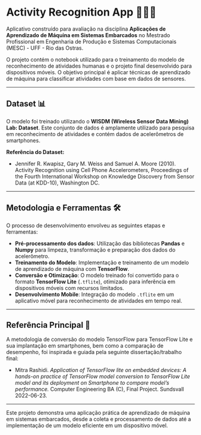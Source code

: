# Activity Recognition App 🚶‍♂️📱

Aplicativo construído para avaliação na disciplina **Aplicações de Aprendizado de Máquina em Sistemas Embarcados** no Mestrado Profissional em Engenharia de Produção e Sistemas Computacionais (MESC) - UFF - Rio das Ostras.

O projeto contém o notebook utilizado para o treinamento do modelo de reconhecimento de atividades humanas e o projeto final desenvolvido para dispositivos móveis. O objetivo principal é aplicar técnicas de aprendizado de máquina para classificar atividades com base em dados de sensores.

---
## Dataset 📊

O modelo foi treinado utilizando o **WISDM (Wireless Sensor Data Mining) Lab: Dataset**. Este conjunto de dados é amplamente utilizado para pesquisa em reconhecimento de atividades e contém dados de acelerômetros de smartphones.

**Referência do Dataset:**
* Jennifer R. Kwapisz, Gary M. Weiss and Samuel A. Moore (2010). Activity Recognition using Cell Phone Accelerometers, Proceedings of the Fourth International Workshop on Knowledge Discovery from Sensor Data (at KDD-10), Washington DC.

---
## Metodologia e Ferramentas 🛠️

O processo de desenvolvimento envolveu as seguintes etapas e ferramentas:

* **Pré-processamento dos dados**: Utilização das bibliotecas **Pandas** e **Numpy** para limpeza, transformação e preparação dos dados do acelerômetro.
* **Treinamento do Modelo**: Implementação e treinamento de um modelo de aprendizado de máquina com **TensorFlow**.
* **Conversão e Otimização**: O modelo treinado foi convertido para o formato **TensorFlow Lite** (`.tflite`), otimizado para inferência em dispositivos móveis com recursos limitados.
* **Desenvolvimento Mobile**: Integração do modelo `.tflite` em um aplicativo móvel para reconhecimento de atividades em tempo real.

---
## Referência Principal 📜

A metodologia de conversão do modelo TensorFlow para TensorFlow Lite e sua implantação em smartphones, bem como a comparação de desempenho, foi inspirada e guiada pela seguinte dissertação/trabalho final:

* Mitra Rashidi. *Application of TensorFlow lite on embedded devices: A hands-on practice of TensorFlow model conversion to TensorFlow Lite model and its deployment on Smartphone to compare model’s performance.* Computer Engineering BA (C), Final Project. Sundsvall 2022-06-23.

---

Este projeto demonstra uma aplicação prática de aprendizado de máquina em sistemas embarcados, desde a coleta e processamento de dados até a implementação de um modelo eficiente em um dispositivo móvel.
